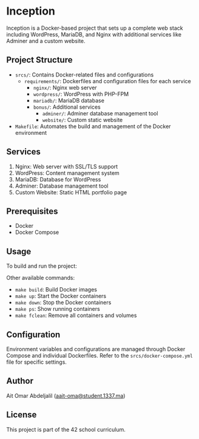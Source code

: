 # Inception

Inception is a Docker-based project that sets up a complete web stack including WordPress, MariaDB, and Nginx with additional services like Adminer and a custom website.

## Project Structure

- `srcs/`: Contains Docker-related files and configurations
  - `requirements/`: Dockerfiles and configuration files for each service
    - `nginx/`: Nginx web server
    - `wordpress/`: WordPress with PHP-FPM
    - `mariadb/`: MariaDB database
    - `bonus/`: Additional services
      - `adminer/`: Adminer database management tool
      - `website/`: Custom static website
- `Makefile`: Automates the build and management of the Docker environment

## Services

1. Nginx: Web server with SSL/TLS support
2. WordPress: Content management system
3. MariaDB: Database for WordPress
4. Adminer: Database management tool
5. Custom Website: Static HTML portfolio page

## Prerequisites

- Docker
- Docker Compose

## Usage

To build and run the project:


Other available commands:

- `make build`: Build Docker images
- `make up`: Start the Docker containers
- `make down`: Stop the Docker containers
- `make ps`: Show running containers
- `make fclean`: Remove all containers and volumes

## Configuration

Environment variables and configurations are managed through Docker Compose and individual Dockerfiles. Refer to the `srcs/docker-compose.yml` file for specific settings.

## Author

Ait Omar Abdeljalil (aait-oma@student.1337.ma)

## License

This project is part of the 42 school curriculum.
